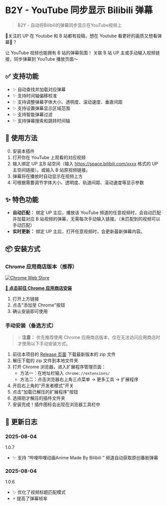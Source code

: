 # B2Y - YouTube 同步显示 Bilibili 弹幕

> B2Y - 自动将Bilibili的弹幕同步显示在YouTube视频上

🍻关注的 UP 在 Youtube 和 B 站都有投稿，想在 Youtube 看更好的画质又想看弹幕🤔？

让 YouTube 视频也能拥有 B 站的弹幕氛围！
关联 B 站 UP 主或手动输入视频链接，同步弹幕到 YouTube 播放页面～

## ✅ 支持功能

- ✨ 自动查找并加载对应弹幕
- ✨ 支持时间轴偏移校准
- ✨ 支持调整弹幕字体大小、透明度、滚动速度、垂直间距
- ✨ 支持设置弹幕显示区域范围
- ✨ 支持智能弹幕过滤
- ✨ 支持弹幕搜索和跳转时间轴

## 🧩 使用方法

0. 安装本插件
1. 打开你在 YouTube 上观看的对应视频
2. 输入绑定 UP 主B 站空间（输入 https://space.bilibili.com/xxxx 格式的 UP 主空间链接）。或输入 B 站原视频链接。
3. 弹幕将在播放时自动显示在视频上方
4. 可根据需要调节字体大小、透明度、轨道间距、滚动速度等显示参数

## ✨ 特色功能

- **自动匹配：** 绑定 UP 主后，播放该 YouTube 频道的任意视频时，会自动匹配并加载对应 B 站视频的弹幕，无需每次手动输入链接。（未匹配到的视频可以手动匹配）
- **实时更新：** 绑定 UP 主后，打开任意视频时，会更新最新弹幕内容。

## 📦 安装方式

### Chrome 应用商店版本（推荐）

[![Chrome Web Store](https://img.shields.io/chrome-web-store/v/dmkbhbnbpfijhgpnfahfioedledohfja.svg)](https://chromewebstore.google.com/detail/b2y-youtube-%E5%90%8C%E6%AD%A5%E6%98%BE%E7%A4%BA-bilibili/dmkbhbnbpfijhgpnfahfioedledohfja)

**[🚀 点击前往 Chrome 应用商店安装](https://chromewebstore.google.com/detail/b2y-youtube-%E5%90%8C%E6%AD%A5%E6%98%BE%E7%A4%BA-bilibili/dmkbhbnbpfijhgpnfahfioedledohfja)**

1. 打开上方链接
2. 点击"添加至 Chrome"按钮
3. 确认安装即可使用

### 手动安装（备选方式）

> 💡 **注意：** 优先推荐使用 Chrome 应用商店版本，仅在无法访问应用商店时才使用以下手动安装方式。
1. 前往本项目的 [Release 页面](https://github.com/ahaduoduoduo/bilibili-youtube-danmaku/releases) 下载最新版本的 zip 文件
2. 解压下载的 zip 文件到本地文件夹
3. 打开 Chrome 浏览器，进入扩展程序管理页面：
   - 方法一：在地址栏输入 `chrome://extensions/`
   - 方法二：点击浏览器右上角三点菜单 → 更多工具 → 扩展程序
4. 开启右上角的"开发者模式"开关
5. 点击"加载已解压的扩展程序"按钮
6. 选择刚才解压的插件文件夹
7. 安装完成！插件图标会出现在浏览器工具栏中

## 📝 更新日志

### 2025-08-04
1.0.7
- ✨ 支持 “哔哩哔哩动画Anime Made By Bilibili ” 频道自动获取原创番剧弹幕

### 2025-08-04
1.0.6
- ✨ 优化了视频标题匹配模式
- ⚡ 提高了弹幕帧率

